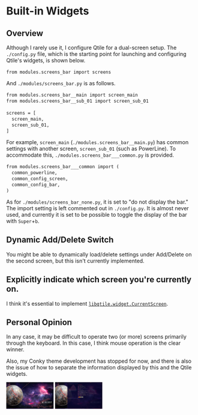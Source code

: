 # Built-in Widgets


## Overview

Although I rarely use it, I configure Qtile for a dual-screen setup. The `./config.py` file, which is the starting point for launching and configuring Qtile's widgets, is shown below.

```
from modules.screens_bar import screens
```

And `./modules/screens_bar.py` is as follows.

```
from modules.screens_bar__main import screen_main
from modules.screens_bar__sub_01 import screen_sub_01

screens = [
  screen_main,
  screen_sub_01,
]
```

For example, `screen_main` (`./modules.screens_bar__main.py`) has common settings with another screen, `screen_sub_01` (such as PowerLine). To accommodate this, `./modules.screens_bar___common.py` is provided.

```
from modules.screens_bar___common import (
  common_powerline,
  common_config_screen,
  common_config_bar,
)
```

As for `./modules/screens_bar_none.py`, it is set to "do not display the bar." The import setting is left commented out in `./config.py`. It is almost never used, and currently it is set to be possible to toggle the display of the bar with `Super`+`b`.


## Dynamic Add/Delete Switch

You might be able to dynamically load/delete settings under Add/Delete on the second screen, but this isn't currently implemented.


## Explicitly indicate which screen you're currently on.

I think it's essential to implement [`libqtile.widget.CurrentScreen`](https://docs.qtile.org/en/stable/manual/ref/widgets.html#currentscreen).


## Personal Opinion

In any case, it may be difficult to operate two (or more) screens primarily through the keyboard. In this case, I think mouse operation is the clear winner.

Also, my Conky theme development has stopped for now, and there is also the issue of how to separate the information displayed by this and the Qtile widgets.

<img src="./images/EndeavourOS_Qtile_2025-09-04_22-13-45.png" width="25%">&nbsp;<img src="./images/EndeavourOS_Qtile_2025-09-04_22-14-02.png" width="25%">


<!-- -->
